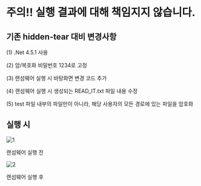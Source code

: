 # 주의!! 실행 결과에 대해 책임지지 않습니다.


## 기존 hidden-tear 대비 변경사항

(1) .Net 4.5.1 사용

(2) 암/복호화 비밀번호 1234로 고정

(3) 랜섬웨어 실행 시 바탕화면 변경 코드 추가

(4) 랜섬웨어 실행 시 생성되는 READ_IT.txt 파일 내용 수정

(5) test 파일 내부의 파일만이 아니라, 해당 사용자의 모든 경로에 있는 파일을 암호화



## 실행 시

![1](https://github.com/Rookies13/hidden_tear_senanam/assets/118866737/c2d3647a-1d76-4a97-82e1-bd3bc7dd3bf5)

랜섬웨어 실행 전

![2](https://github.com/Rookies13/hidden_tear_senanam/assets/118866737/46038675-71f2-4863-8942-5f59326931ae)

랜섬웨어 실행 후

